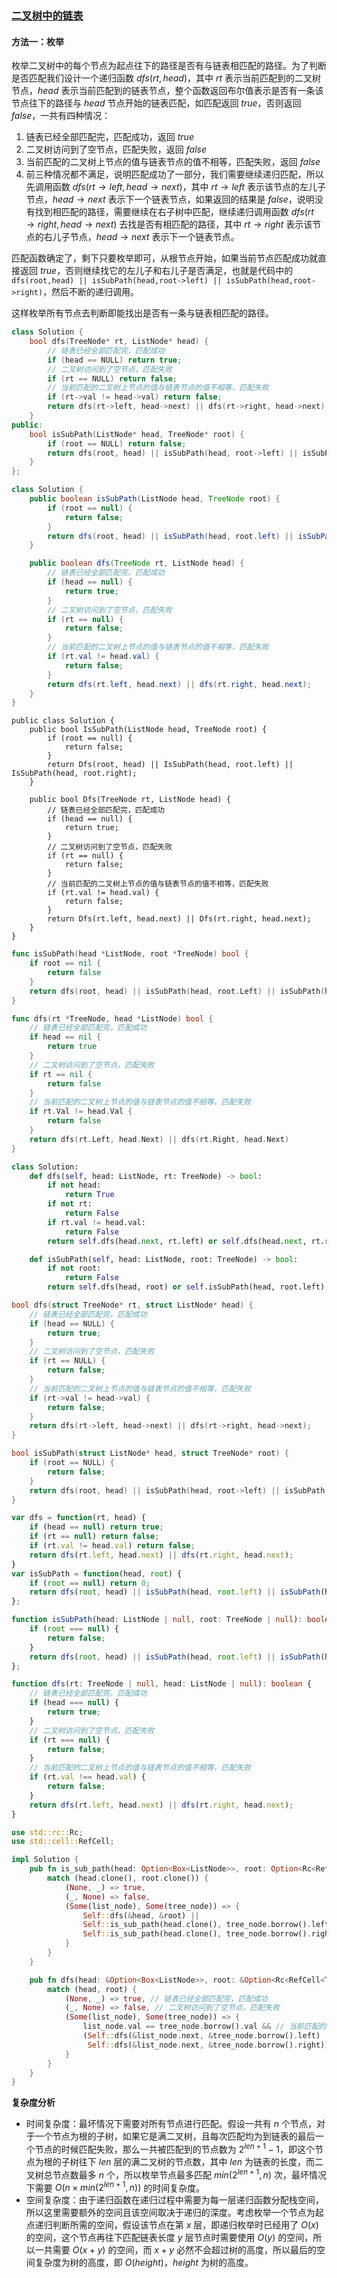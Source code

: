 ### [二叉树中的链表](https://leetcode.cn/problems/linked-list-in-binary-tree/solutions/122916/er-cha-shu-zhong-de-lie-biao-by-leetcode-solution/)

#### 方法一：枚举

枚举二叉树中的每个节点为起点往下的路径是否有与链表相匹配的路径。为了判断是否匹配我们设计一个递归函数 $dfs(rt,head)$，其中 $rt$ 表示当前匹配到的二叉树节点，$head$ 表示当前匹配到的链表节点，整个函数返回布尔值表示是否有一条该节点往下的路径与 $head$ 节点开始的链表匹配，如匹配返回 $true$，否则返回 $false$，一共有四种情况：

1. 链表已经全部匹配完，匹配成功，返回 $true$
2. 二叉树访问到了空节点，匹配失败，返回 $false$
3. 当前匹配的二叉树上节点的值与链表节点的值不相等，匹配失败，返回 $false$
4. 前三种情况都不满足，说明匹配成功了一部分，我们需要继续递归匹配，所以先调用函数 $dfs(rt \rightarrow left,head \rightarrow next)$，其中 $rt \rightarrow left$ 表示该节点的左儿子节点，$head \rightarrow next$ 表示下一个链表节点，如果返回的结果是 $false$，说明没有找到相匹配的路径，需要继续在右子树中匹配，继续递归调用函数 $dfs(rt \rightarrow right,head \rightarrow next)$ 去找是否有相匹配的路径，其中 $rt \rightarrow right$ 表示该节点的右儿子节点，$head \rightarrow next$ 表示下一个链表节点。

匹配函数确定了，剩下只要枚举即可，从根节点开始，如果当前节点匹配成功就直接返回 $true$，否则继续找它的左儿子和右儿子是否满足，也就是代码中的 `dfs(root,head) || isSubPath(head,root->left) || isSubPath(head,root->right)`，然后不断的递归调用。

这样枚举所有节点去判断即能找出是否有一条与链表相匹配的路径。

```C++
class Solution {
    bool dfs(TreeNode* rt, ListNode* head) {
        // 链表已经全部匹配完，匹配成功
        if (head == NULL) return true;
        // 二叉树访问到了空节点，匹配失败
        if (rt == NULL) return false;
        // 当前匹配的二叉树上节点的值与链表节点的值不相等，匹配失败
        if (rt->val != head->val) return false;
        return dfs(rt->left, head->next) || dfs(rt->right, head->next);
    }
public:
    bool isSubPath(ListNode* head, TreeNode* root) {
        if (root == NULL) return false;
        return dfs(root, head) || isSubPath(head, root->left) || isSubPath(head, root->right);
    }
};
```

```Java
class Solution {
    public boolean isSubPath(ListNode head, TreeNode root) {
        if (root == null) {
            return false;
        }
        return dfs(root, head) || isSubPath(head, root.left) || isSubPath(head, root.right);
    }

    public boolean dfs(TreeNode rt, ListNode head) {
        // 链表已经全部匹配完，匹配成功
        if (head == null) {
            return true;
        }
        // 二叉树访问到了空节点，匹配失败
        if (rt == null) {
            return false;
        }
        // 当前匹配的二叉树上节点的值与链表节点的值不相等，匹配失败
        if (rt.val != head.val) {
            return false;
        }
        return dfs(rt.left, head.next) || dfs(rt.right, head.next);
    }
}
```

```CSharp
public class Solution {
    public bool IsSubPath(ListNode head, TreeNode root) {
        if (root == null) {
            return false;
        }
        return Dfs(root, head) || IsSubPath(head, root.left) || IsSubPath(head, root.right);
    }

    public bool Dfs(TreeNode rt, ListNode head) {
        // 链表已经全部匹配完，匹配成功
        if (head == null) {
            return true;
        }
        // 二叉树访问到了空节点，匹配失败
        if (rt == null) {
            return false;
        }
        // 当前匹配的二叉树上节点的值与链表节点的值不相等，匹配失败
        if (rt.val != head.val) {
            return false;
        }
        return Dfs(rt.left, head.next) || Dfs(rt.right, head.next);
    }
}
```

```Go
func isSubPath(head *ListNode, root *TreeNode) bool {
    if root == nil {
        return false
    }
    return dfs(root, head) || isSubPath(head, root.Left) || isSubPath(head, root.Right)
}

func dfs(rt *TreeNode, head *ListNode) bool {
    // 链表已经全部匹配完，匹配成功
    if head == nil {
        return true
    }
    // 二叉树访问到了空节点，匹配失败
    if rt == nil {
        return false
    }
    // 当前匹配的二叉树上节点的值与链表节点的值不相等，匹配失败
    if rt.Val != head.Val {
        return false
    }
    return dfs(rt.Left, head.Next) || dfs(rt.Right, head.Next)
}
```

```Python
class Solution:
    def dfs(self, head: ListNode, rt: TreeNode) -> bool:
        if not head:
            return True
        if not rt:
            return False
        if rt.val != head.val:
            return False
        return self.dfs(head.next, rt.left) or self.dfs(head.next, rt.right)

    def isSubPath(self, head: ListNode, root: TreeNode) -> bool:
        if not root:
            return False
        return self.dfs(head, root) or self.isSubPath(head, root.left) or self.isSubPath(head, root.right)
```

```C
bool dfs(struct TreeNode* rt, struct ListNode* head) {
    // 链表已经全部匹配完，匹配成功
    if (head == NULL) {
        return true;
    }
    // 二叉树访问到了空节点，匹配失败
    if (rt == NULL) {
        return false;
    }
    // 当前匹配的二叉树上节点的值与链表节点的值不相等，匹配失败
    if (rt->val != head->val) {
        return false;
    }
    return dfs(rt->left, head->next) || dfs(rt->right, head->next);
}

bool isSubPath(struct ListNode* head, struct TreeNode* root) {
    if (root == NULL) {
        return false;
    }
    return dfs(root, head) || isSubPath(head, root->left) || isSubPath(head, root->right);
}
```

```Javascript
var dfs = function(rt, head) {
    if (head == null) return true;
    if (rt == null) return false;
    if (rt.val != head.val) return false;
    return dfs(rt.left, head.next) || dfs(rt.right, head.next);
}
var isSubPath = function(head, root) {
    if (root == null) return 0;
    return dfs(root, head) || isSubPath(head, root.left) || isSubPath(head, root.right);
};
```

```TypeScript
function isSubPath(head: ListNode | null, root: TreeNode | null): boolean {
    if (root === null) {
        return false;
    }
    return dfs(root, head) || isSubPath(head, root.left) || isSubPath(head, root.right);
};

function dfs(rt: TreeNode | null, head: ListNode | null): boolean {
    // 链表已经全部匹配完，匹配成功
    if (head === null) {
        return true;
    }
    // 二叉树访问到了空节点，匹配失败
    if (rt === null) {
        return false;
    }
    // 当前匹配的二叉树上节点的值与链表节点的值不相等，匹配失败
    if (rt.val !== head.val) {
        return false;
    }
    return dfs(rt.left, head.next) || dfs(rt.right, head.next);
}
```

```Rust
use std::rc::Rc;
use std::cell::RefCell;

impl Solution {
    pub fn is_sub_path(head: Option<Box<ListNode>>, root: Option<Rc<RefCell<TreeNode>>>) -> bool {
        match (head.clone(), root.clone()) {
            (None, _) => true,
            (_, None) => false,
            (Some(list_node), Some(tree_node)) => {
                Self::dfs(&head, &root) || 
                Self::is_sub_path(head.clone(), tree_node.borrow().left.clone()) || 
                Self::is_sub_path(head.clone(), tree_node.borrow().right.clone())
            }
        }
    }

    pub fn dfs(head: &Option<Box<ListNode>>, root: &Option<Rc<RefCell<TreeNode>>>) -> bool {
        match (head, root) {
            (None, _) => true, // 链表已经全部匹配完，匹配成功
            (_, None) => false, // 二叉树访问到了空节点，匹配失败
            (Some(list_node), Some(tree_node)) => {
                list_node.val == tree_node.borrow().val && // 当前匹配的二叉树上节点的值与链表节点的值不相等，匹配失败
                (Self::dfs(&list_node.next, &tree_node.borrow().left) || 
                 Self::dfs(&list_node.next, &tree_node.borrow().right))
            }
        }
    }
}
```

**复杂度分析**

- 时间复杂度：最坏情况下需要对所有节点进行匹配。假设一共有 $n$ 个节点，对于一个节点为根的子树，如果它是满二叉树，且每次匹配均为到链表的最后一个节点的时候匹配失败，那么一共被匹配到的节点数为 $2^{len+1}-1$，即这个节点为根的子树往下 $len$ 层的满二叉树的节点数，其中 $len$ 为链表的长度，而二叉树总节点数最多 $n$ 个，所以枚举节点最多匹配 $min(2^{len+1},n)$ 次，最坏情况下需要 $O(n \times min(2^{len+1},n))$ 的时间复杂度。
- 空间复杂度：由于递归函数在递归过程中需要为每一层递归函数分配栈空间，所以这里需要额外的空间且该空间取决于递归的深度。考虑枚举一个节点为起点递归判断所需的空间，假设该节点在第 $x$ 层，即递归枚举时已经用了 $O(x)$ 的空间，这个节点再往下匹配链表长度 $y$ 层节点时需要使用 $O(y)$ 的空间，所以一共需要 $O(x+y)$ 的空间，而 $x+y$ 必然不会超过树的高度，所以最后的空间复杂度为树的高度，即 $O(height)$，$height$ 为树的高度。

